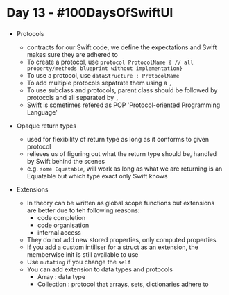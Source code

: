 # Day 13 - #100DaysOfSwiftUI

###

  - Protocols
    - contracts for our Swift code, we define the expectations and Swift makes sure they are adhered to
    - To create a protocol, use `protocol ProtocolName { // all property/methods blueprint without implementation}`
    - To use a protocol, use `dataStructure : ProtocolName`
    - To add multiple protocols sepatrate them using a `,`
    - To use subclass and protocols, parent class should be followed by protocols and all separated by `,`
    - Swift is sometimes refered as POP 'Protocol-oriented Programming Language'
    
  - Opaque return types
    - used for flexibility of return type as long as it conforms to given protocol
    - relieves us of figuring out what the return type should be, handled by Swift behind the scenes
    - e.g. `some Equatable`, will work as long as what we are returning is an Equatable but which type exact only Swift knows
    
 - Extensions
    - In theory can be written as global scope functions but extensions are better due to teh following reasons: 
      - code completion
      - code organisation 
      - internal access
    - They do not add new stored properties, only computed properties  
    - If you add a custom intiliser for a struct as an extension, the memberwise init is still available to use
    - Use `mutating` if you change the `self`
    - You can add extension to data types and protocols
      - Array : data type
      - Collection : protocol that arrays, sets, dictionaries adhere to
